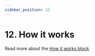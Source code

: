 ```yaml
---
sidebar_position: 12
---
```


# 12. How it works

Read more about the [How it works block](https://www.google.com/url?q=https://docs.google.com/document/d/1QQa5uvE3TG0TaK-wDjLlK9JXE5Kqy0NSQbwQ6o4UFAg/edit%23heading%3Dh.7gmjypu6t2fs&sa=D&source=editors&ust=1664361389183737&usg=AOvVaw0EFHHXFfNilTPc1kKcSTxT).
